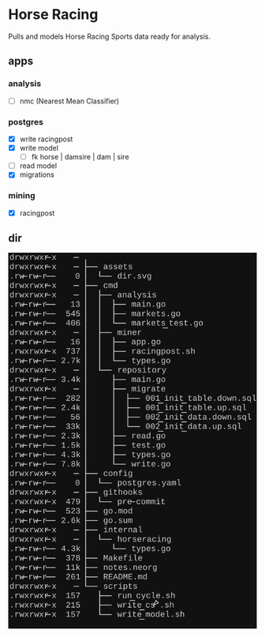 # Horse Racing

Pulls and models Horse Racing Sports data ready for analysis.

## apps

### analysis

- [ ] nmc (Nearest Mean Classifier)

### postgres

- [x] write racingpost
- [x] write model
  - [ ] fk horse | damsire | dam | sire
- [ ] read model
- [x] migrations

### mining

- [x] racingpost

## dir

![dir](/assets/dir.svg)
